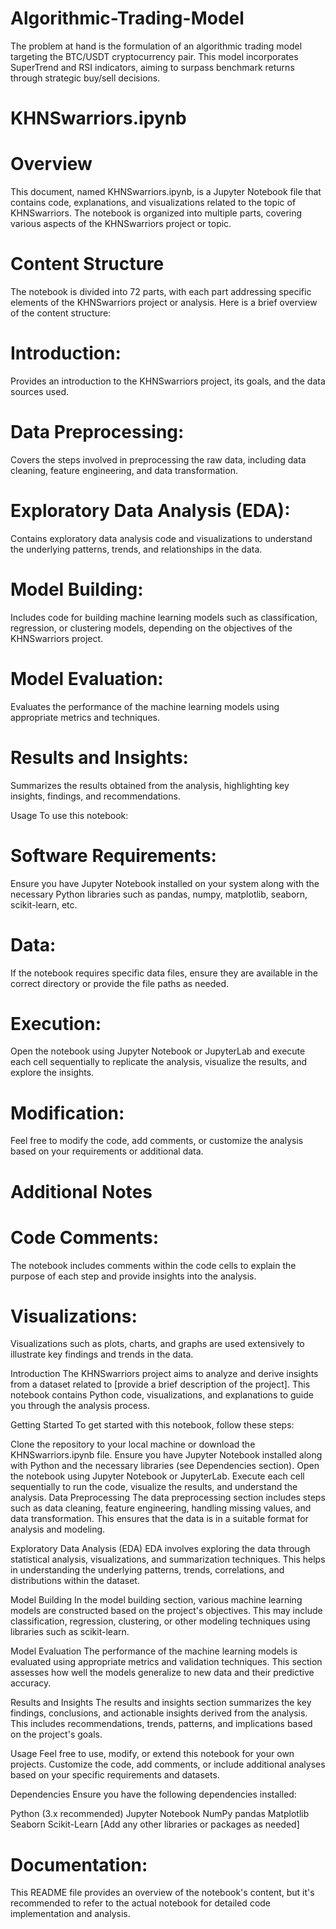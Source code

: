 # Algorithmic-Trading-Model
The problem at hand is the formulation of an algorithmic trading model targeting the BTC/USDT cryptocurrency pair. This model incorporates SuperTrend and RSI indicators, aiming to surpass benchmark returns through strategic buy/sell decisions.

# KHNSwarriors.ipynb
# Overview
This document, named KHNSwarriors.ipynb, is a Jupyter Notebook file that contains code, explanations, and visualizations related to the topic of KHNSwarriors. The notebook is organized into multiple parts, covering various aspects of the KHNSwarriors project or topic.

# Content  Structure
The notebook is divided into 72 parts, with each part addressing specific elements of the KHNSwarriors project or analysis. Here is a brief overview of the content structure:

# Introduction: 
Provides an introduction to the KHNSwarriors project, its goals, and the data sources used.

# Data  Preprocessing: 
Covers the steps involved in preprocessing the raw data, including data cleaning, feature engineering, and data transformation.

# Exploratory Data Analysis (EDA): 
Contains exploratory data analysis code and visualizations to understand the underlying patterns, trends, and relationships in the data.

# Model Building: 
Includes code for building machine learning models such as classification, regression, or clustering models, depending on the objectives of the KHNSwarriors project.

# Model Evaluation: 
Evaluates the performance of the machine learning models using appropriate metrics and techniques.

# Results and Insights: 
Summarizes the results obtained from the analysis, highlighting key insights, findings, and recommendations.

Usage
To use this notebook:

# Software Requirements: 
Ensure you have Jupyter Notebook installed on your system along with the necessary Python libraries such as pandas, numpy, matplotlib, seaborn, scikit-learn, etc.

# Data: 
If the notebook requires specific data files, ensure they are available in the correct directory or provide the file paths as needed.

# Execution: 
Open the notebook using Jupyter Notebook or JupyterLab and execute each cell sequentially to replicate the analysis, visualize the results, and explore the insights.

# Modification: 
Feel free to modify the code, add comments, or customize the analysis based on your requirements or additional data.

# Additional Notes
# Code Comments: 
The notebook includes comments within the code cells to explain the purpose of each step and provide insights into the analysis.

# Visualizations: 
Visualizations such as plots, charts, and graphs are used extensively to illustrate key findings and trends in the data.

Introduction <a name="introduction"></a>
The KHNSwarriors project aims to analyze and derive insights from a dataset related to [provide a brief description of the project]. This notebook contains Python code, visualizations, and explanations to guide you through the analysis process.

Getting Started <a name="getting-started"></a>
To get started with this notebook, follow these steps:

Clone the repository to your local machine or download the KHNSwarriors.ipynb file.
Ensure you have Jupyter Notebook installed along with Python and the necessary libraries (see Dependencies section).
Open the notebook using Jupyter Notebook or JupyterLab.
Execute each cell sequentially to run the code, visualize the results, and understand the analysis.
Data Preprocessing <a name="data-preprocessing"></a>
The data preprocessing section includes steps such as data cleaning, feature engineering, handling missing values, and data transformation. This ensures that the data is in a suitable format for analysis and modeling.

Exploratory Data Analysis (EDA) <a name="eda"></a>
EDA involves exploring the data through statistical analysis, visualizations, and summarization techniques. This helps in understanding the underlying patterns, trends, correlations, and distributions within the dataset.

Model Building <a name="model-building"></a>
In the model building section, various machine learning models are constructed based on the project's objectives. This may include classification, regression, clustering, or other modeling techniques using libraries such as scikit-learn.

Model Evaluation <a name="model-evaluation"></a>
The performance of the machine learning models is evaluated using appropriate metrics and validation techniques. This section assesses how well the models generalize to new data and their predictive accuracy.

Results and Insights <a name="results-and-insights"></a>
The results and insights section summarizes the key findings, conclusions, and actionable insights derived from the analysis. This includes recommendations, trends, patterns, and implications based on the project's goals.

Usage <a name="usage"></a>
Feel free to use, modify, or extend this notebook for your own projects. Customize the code, add comments, or include additional analyses based on your specific requirements and datasets.

Dependencies <a name="dependencies"></a>
Ensure you have the following dependencies installed:

Python (3.x recommended)
Jupyter Notebook
NumPy
pandas
Matplotlib
Seaborn
Scikit-Learn
[Add any other libraries or packages as needed]
# Documentation: 
This README file provides an overview of the notebook's content, but it's recommended to refer to the actual notebook for detailed code implementation and analysis.
